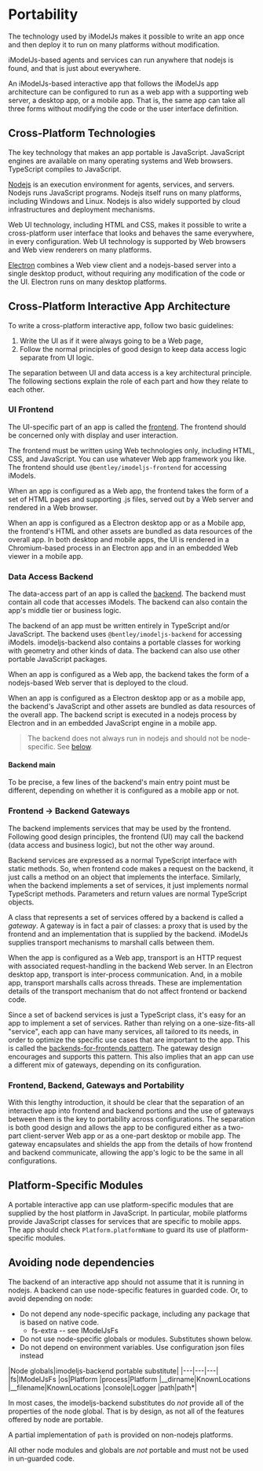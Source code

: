 # Portability

The technology used by iModelJs makes it possible to write an app once and then deploy it to run on many platforms without modification.

iModelJs-based agents and services can run anywhere that nodejs is found, and that is just about everywhere.

An iModelJs-based interactive app that follows the iModelJs app architecture can be configured to run as a web app with a supporting web server, a desktop app, or a mobile app. That is, the same app can take all three forms without modifying the code or the user interface definition.

## Cross-Platform Technologies
The key technology that makes an app portable is JavaScript. JavaScript engines are available on many operating systems and Web browsers. TypeScript compiles to JavaScript.

[Nodejs](./Glossary.md#Node.js) is an execution environment for agents, services, and servers. Nodejs runs JavaScript programs. Nodejs itself runs on many platforms, including Windows and Linux. Nodejs is also widely supported by cloud infrastructures and deployment mechanisms.

Web UI technology, including HTML and CSS, makes it possible to write a cross-platform user interface that looks and behaves the same everywhere, in every configuration. Web UI technology is supported by Web browsers and Web view renderers on many platforms.

[Electron](./Glossary.md#Electron) combines a Web view client and a nodejs-based server into a single desktop product, without requiring any modification of the code or the UI. Electron runs on many desktop platforms.

## Cross-Platform Interactive App Architecture

To write a cross-platform interactive app, follow two basic guidelines:
1. Write the UI as if it were always going to be a Web page,
1. Follow the normal principles of good design to keep data access logic separate from UI logic.

The separation between UI and data access is a key architectural principle. The following sections explain the role of each part and how they relate to each other.

### UI Frontend
The UI-specific part of an app is called the [frontend](https://en.wikipedia.org/wiki/Front_and_back_ends). The frontend should be concerned only with display and user interaction.

The frontend must be written using Web technologies only, including HTML, CSS, and JavaScript. You can use whatever Web app framework you like. The frontend should use `@bentley/imodeljs-frontend` for accessing iModels.

When an app is configured as a Web app, the frontend takes the form of a set of HTML pages and supporting .js files, served out by a Web server and rendered in a Web browser.

When an app is configured as a Electron desktop app or as a Mobile app, the frontend's HTML and other assets are bundled as data resources of the overall app. In both desktop and mobile apps, the UI is rendered in a Chromium-based process in an Electron app and in an embedded Web viewer in a mobile app.

### Data Access Backend
The data-access part of an app is called the [backend](https://en.wikipedia.org/wiki/Front_and_back_ends). The backend must contain all code that accesses iModels. The backend can also contain the app's middle tier or business logic.

The backend of an app must be written entirely in TypeScript and/or JavaScript. The backend uses `@bentley/imodeljs-backend` for accessing iModels. imodeljs-backend also contains a portable classes for working with geometry and other kinds of data. The backend can also use other portable JavaScript packages.

When an app is configured as a Web app, the backend takes the form of a nodejs-based Web server that is deployed to the cloud.

When an app is configured as a Electron desktop app or as a mobile app, the backend's JavaScript and other assets are bundled as data resources of the overall app. The backend script is executed in a nodejs process by Electron and in an embedded JavaScript engine in a mobile app.

> The backend does not always run in nodejs and should not be node-specific. See [below](#avoiding-node-dependencies).

#### Backend main

To be precise, a few lines of the backend's main entry point must be different, depending on whether it is configured as a mobile app or not.

### Frontend -> Backend Gateways
The backend implements services that may be used by the frontend. Following good design principles, the frontend (UI) may call the backend (data access and business logic), but not the other way around.

Backend services are expressed as a normal TypeScript interface with static methods. So, when frontend code makes a request on the backend, it just calls a method on an object that implements the interface. Similarly, when the backend implements a set of services, it just implements normal TypeScript methods. Parameters and return values are normal TypeScript objects.

A class that represents a set of services offered by a backend is called a *gateway*. A gateway is in fact a pair of classes: a proxy that is used by the frontend and an implementation that is supplied by the backend. iModelJs supplies transport mechanisms to marshall calls between them.

When the app is configured as a Web app, transport is an HTTP request with associated request-handling in the backend Web server. In an Electron desktop app, transport is inter-process communication. And, in a mobile app, transport marshalls calls across threads. These are implementation details of the transport mechanism that do not affect frontend or backend code.

Since a set of backend services is just a TypeScript class, it's easy for an app to implement a set of services. Rather than relying on a one-size-fits-all "service", each app can have many services, all tailored to its needs, in order to optimize the specific use cases that are important to the app. This is called the [backends-for-frontends pattern](https://samnewman.io/patterns/architectural/bff/). The gateway design encourages and supports this pattern. This also implies that an app can use a different mix of gateways, depending on its configuration.

### Frontend, Backend, Gateways and Portability
With this lengthy introduction, it should be clear that the separation of an interactive app into frontend and backend portions and the use of gateways between them is the key to portability across configurations. The separation is both good design and allows the app to be configured either as a two-part client-server Web app or as a one-part desktop or mobile app. The gateway encapsulates and shields the app from the details of how frontend and backend communicate, allowing the app's logic to be the same in all configurations.

## Platform-Specific Modules
A portable interactive app can use platform-specific modules that are supplied by the host platform in JavaScript. In particular, mobile platforms provide JavaScript classes for services that are specific to mobile apps. The app should check `Platform.platformName` to guard its use of platform-specific modules.

## Avoiding node dependencies
The backend of an interactive app should not assume that it is running in nodejs. A backend can use node-specific features in guarded code. Or, to avoid depending on node:
* Do not depend any node-specific package, including any package that is based on native code.
  * fs-extra -- see IModelJsFs
* Do not use node-specific globals or modules. Substitutes shown below.
* Do not depend on environment variables. Use configuration json files instead

|Node globals|imodeljs-backend portable substitute|
|---|---|---|
|fs|IModelJsFs
|os|Platform
|process|Platform
|__dirname|KnownLocations
|__filename|KnownLocations
|console|Logger
|path|path*|

In most cases, the imodeljs-backend substitutes do *not* provide all of the properties of the node global. That is by design, as not all of the features offered by node are portable.

A partial implementation of `path` is provided on non-nodejs platforms.

All other node modules and globals are *not* portable and must not be used in un-guarded code.